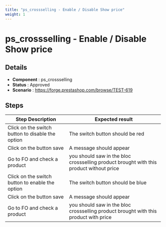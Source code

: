 ```yaml
---
title: "ps_crossselling - Enable / Disable Show price"
weight: 1
---
```


# ps_crossselling - Enable / Disable Show price
## Details
* **Component** : ps_crossselling
* **Status** : Approved
* **Scenario** : https://forge.prestashop.com/browse/TEST-619

## Steps
| Step Description | Expected result |
| ----- | ----- |
| Click on the switch button to disable the option | The switch button should be red |
| Click on the button save | A message should appear |
| Go to FO and check a product | you should saw in the bloc crossselling product brought with this product without price |
| Click on the switch button to enable the option | The switch button should be blue |
| Click on the button save | A message should appear |
| Go to FO and check a product | you should saw in the bloc crossselling product brought with this product with price |
